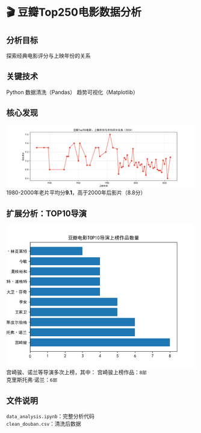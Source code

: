 # 🎬 豆瓣Top250电影数据分析
## 分析目标
探索经典电影评分与上映年份的关系

## 关键技术
Python 数据清洗（Pandas）
趋势可视化（Matplotlib）

## 核心发现
![评分年度趋势图](year_rating_trend.png)
1980-2000年老片平均分**9.1**，高于2000年后影片（8.8分）
## 扩展分析：TOP10导演
![导演作品统计](top10_director.png)
宫崎骏、诺兰等导演多次上榜，其中：
宫崎骏上榜作品：`8部`  
克里斯托弗·诺兰：`6部`

## 文件说明
`data_analysis.ipynb`：完整分析代码  
`clean_douban.csv`：清洗后数据
